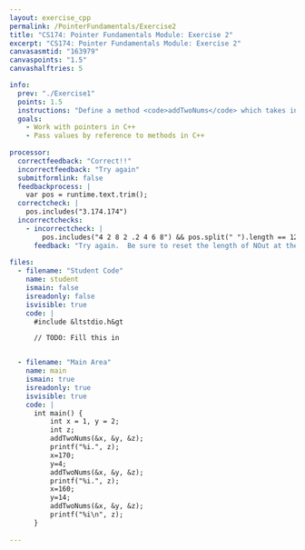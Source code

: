 ```yaml
---
layout: exercise_cpp
permalink: /PointerFundamentals/Exercise2
title: "CS174: Pointer Fundamentals Module: Exercise 2"
excerpt: "CS174: Pointer Fundamentals Module: Exercise 2"
canvasasmtid: "163979"
canvaspoints: "1.5"
canvashalftries: 5

info:
  prev: "./Exercise1"
  points: 1.5
  instructions: "Define a method <code>addTwoNums</code> which takes in three <code>int</code> variables <b>by reference</b> and stores in the third variable the sum of the first two.  In other words, your method should take in 3 int* pointers.  You'll need to dereference all of them at some point to pull this off;"
  goals:
    - Work with pointers in C++
    - Pass values by reference to methods in C++
    
processor:  
  correctfeedback: "Correct!!" 
  incorrectfeedback: "Try again"
  submitformlink: false
  feedbackprocess: | 
    var pos = runtime.text.trim();
  correctcheck: |
    pos.includes("3.174.174")
  incorrectchecks:
    - incorrectcheck: |
        pos.includes("4 2 8 2 .2 4 6 8") && pos.split(" ").length == 12
      feedback: "Try again.  Be sure to reset the length of NOut at the beginning!"
 
files:
  - filename: "Student Code"
    name: student
    ismain: false
    isreadonly: false
    isvisible: true
    code: | 
      #include &ltstdio.h&gt

      // TODO: Fill this in


  - filename: "Main Area"
    name: main
    ismain: true
    isreadonly: true
    isvisible: true
    code: | 
      int main() {
          int x = 1, y = 2;
          int z;
          addTwoNums(&x, &y, &z);
          printf("%i.", z);
          x=170;
          y=4;
          addTwoNums(&x, &y, &z);
          printf("%i.", z);
          x=160;
          y=14;
          addTwoNums(&x, &y, &z);
          printf("%i\n", z);
      }
        
---
```

